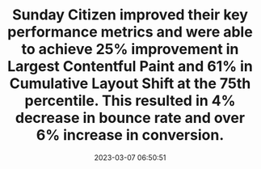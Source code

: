 ---
layout: post
title:  "Sunday Citizen improved their key performance metrics and were able to achieve 25% improvement in Largest Contentful Paint and 61% in Cumulative Layout Shift at the 75th percentile. This resulted in 4% decrease in bounce rate and over 6% increase in conversion."
storySource: "https://performance.shopify.com/blogs/blog/how-sunday-citizen-improved-conversions-by-focusing-on-performance"
date:   2023-03-07 06:50:51
tags:
 - bounce rate
 - conversion rate
 - "2022"
 - core web vitals
permalink: "/{{ page.date | date: '%Y/%m/%d' }}/{{ page.fileSlug }}/"
---